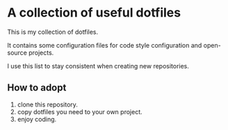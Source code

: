 ﻿# A collection of useful dotfiles

This is my collection of dotfiles.

It contains some configuration files for code style configuration and open-source projects.

I use this list to stay consistent when creating new repositories.

## How to adopt

1. clone this repository.
2. copy dotfiles you need to your own project.
3. enjoy coding.
